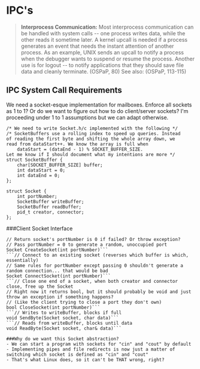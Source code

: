 # IPC's
> **Interprocess Communication:** Most interprocess communication can be handled with system calls -- one process writes data, while the other reads it sometime later. A kernel upcall is needed if a process generates an event that needs the instant attention of another process. As an example, UNIX sends an upcall to notify a process when the debugger wants to suspend or resume the process. Another use is for logout -- to notify applications that they should save file data and cleanly terminate. (OSPaP, 80)
> See also: (OSPaP, 113-115)

## IPC System Call Requirements
We need a socket-esque implementation for mailboxes. Enforce all sockets as 1 to 1? Or do we want to figure out how to do client/server sockets? I'm proceeding under 1 to 1 assumptions but we can adapt otherwise.
```
/* We need to write Socket.h/c implemented with the following */
/* SocketBuffers use a rolling index to speed up queries. Instead 
of reading the first byte and shifting the whole array down, we 
read from dataStart++. We know the array is full when 
	dataStart = (dataEnd - 1) % SOCKET_BUFFER_SIZE. 
Let me know if I should document what my intentions are more */
struct SocketBuffer {
	char[SOCKET_BUFFER_SIZE] buffer;
	int dataStart = 0;
	int dataEnd = 0;
};

struct Socket {
	int portNumber;
	SocketBuffer writeBuffer;
	SocketBuffer readBuffer;
	pid_t creator, connector;
};
```

###Client Socket Interface
```// Create a socket set up for shared memory at given portNumber
// Return socket's portNumber is 0 if failed? Or throw exception?
// Pass portNumber = 0 to generate a random, unoccupied port
Socket CreateSocket(int portNumber)```
```// Connect to an existing socket (reverses which buffer is which, essentially)
// Same rules for portNumber except passing 0 shouldn't generate a random connection... that would be bad
Socket ConnectSocket(int portNumber)```
```// Close one end of a socket, when both creator and connector close, free up the Socket
// Right now it returns bool, but it should probably be void and just throw an exception if something happens?
// (Like the client trying to close a port they don't own)
bool CloseSocket(int portNumber)```
```// Writes to writeBuffer, blocks if full
void SendByte(Socket socket, char data)```
```// Reads from writeBuffer, blocks until data
void ReadByte(Socket socket, char& data)```

###Why do we want this Socket abstraction?
- We can start a program with sockets for "cin" and "cout" by default
- Implementing pipes and file redirects is now just a matter of switching which socket is defined as "cin" and "cout"
- That's what Linux does, so it can't be THAT wrong, right?
